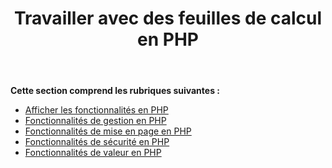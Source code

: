 ﻿---
title: Travailler avec des feuilles de calcul en PHP
type: docs
weight: 40
url: /fr/java/working-with-worksheets-in-php/
---
**Cette section comprend les rubriques suivantes :**

- [Afficher les fonctionnalités en PHP](/cells/fr/java/display-features-in-php/)
- [Fonctionnalités de gestion en PHP](/cells/fr/java/management-features-in-php/)
- [Fonctionnalités de mise en page en PHP](/cells/fr/java/page-setup-features-in-php/)
- [Fonctionnalités de sécurité en PHP](/cells/fr/java/security-features-in-php/)
- [Fonctionnalités de valeur en PHP](/cells/fr/java/value-features-in-php/)
